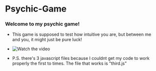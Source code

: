 # Psychic-Game


### Welcome to my psychic game!

* This game is supposed to test how intuitive you are, but between me and you, it might just be pure luck!


* ![Watch the video](https://www.youtube.com/embed/yeNj6b33I68")
 
 

* P.S. there's 3 javascript files because I couldnt get my code to work properly the first to times. The file that works is "third.js"
